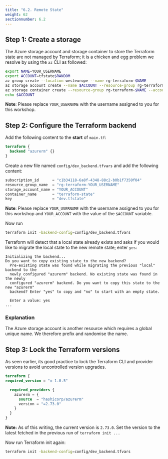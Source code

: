 ```yaml
---
title: "6.2. Remote State"
weight: 62
sectionnumber: 6.2
---
```


## Step 1: Create a storage 

The Azure storage account and storage container to store the Terraform state are not managed by Terraform; it is a 
chicken and egg problem we resolve by using the `az` CLI as followed:
```bash
export NAME=YOUR_USERNAME
export ACCOUNT=tfstate$RANDOM
az group create --location westeurope --name rg-terraform-$NAME
az storage account create --name $ACCOUNT --resource-group rg-terraform-$NAME
az storage container create --resource-group rg-terraform-$NAME --account-name $ACCOUNT --name terraform-state --public-access off
echo $ACCOUNT
```

**Note**: Please replace `YOUR_USERNAME` with the username assigned to you for this workshop.

## Step 2: Configure the Terraform backend

Add the following content to the **start** of `main.tf`:
```terraform
terraform {
  backend "azurerm" {}
}
```

Create a new file named `config/dev_backend.tfvars` and add the following content:
```terraform
subscription_id      = "c1b34118-6a8f-4348-88c2-b0b1f7350f04"
resource_group_name  = "rg-terraform-YOUR_USERNAME"
storage_account_name = "YOUR_ACCOUNT"
container_name       = "terraform-state"
key                  = "dev.tfstate"
```

**Note**: Please replace `YOUR_USERNAME` with the username assigned to you for this workshop and `YOUR_ACCOUNT`
with the value of the `$ACCOUNT` variable.

Now run
```bash
terraform init -backend-config=config/dev_backend.tfvars
```

Terraform will detect that a local state already exists and asks if you would like to migrate
the local state to the new remote state; enter `yes`:

```
Initializing the backend...
Do you want to copy existing state to the new backend?
  Pre-existing state was found while migrating the previous "local" backend to the
  newly configured "azurerm" backend. No existing state was found in the newly
  configured "azurerm" backend. Do you want to copy this state to the new "azurerm"
  backend? Enter "yes" to copy and "no" to start with an empty state.

  Enter a value: yes
...
```

### Explanation

The Azure storage account is another resource which requires a global unique name. We therefore prefix and randomise
the name.


## Step 3: Lock the Terraform versions

As seen earlier, its good practice to lock the Terraform CLI and provider versions
to avoid uncontrolled version upgrades.
```terraform
terraform {
required_version = "= 1.0.5"

  required_providers {
    azurerm = {
      source  = "hashicorp/azurerm"
      version = "=2.73.0"
    }
  }
}
```

**Note:** As of this writing, the current version is `2.73.0`. Set the version to the latest fetched in the previous
run of `terraform init ...`

Now run Terraform init again:
```bash
terraform init -backend-config=config/dev_backend.tfvars
```